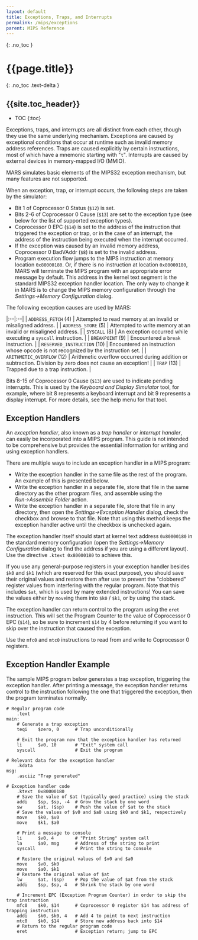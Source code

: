```yaml
---
layout: default
title: Exceptions, Traps, and Interrupts
permalink: /mips/exceptions
parent: MIPS Reference
---
```


{: .no_toc }
# {{page.title}}

{: .no_toc .text-delta }
## {{site.toc_header}}

- TOC
{:toc}

Exceptions, traps, and interrupts are all distinct from each other, though they use the same
underlying mechanism. Exceptions are caused by exceptional conditions that occur at runtime
such as invalid memory address references. Traps are caused explicitly by certain instructions,
most of which have a mnemonic starting with "`t`". Interrupts are caused by external devices
in memory-mapped I/O (MMIO).

MARS simulates basic elements of the MIPS32 exception mechanism, but many features are not supported.

When an exception, trap, or interrupt occurs, the following steps are taken by the simulator:

- Bit 1 of Coprocessor 0 Status (`$12`) is set.
- Bits 2-6 of Coprocessor 0 Cause (`$13`) are set to the exception type (see below for the
  list of supported exception types).
- Coprocessor 0 EPC (`$14`) is set to the address of the instruction that triggered the
  exception or trap, or in the case of an interrupt, the address of the instruction being executed
  when the interrupt occurred.
- If the exception was caused by an invalid memory address, Coprocessor 0 BadVAddr (`$8`)
  is set to the invalid address.
- Program execution flow jumps to the MIPS instruction at memory location `0x80000180`.
  Or, if there is no instruction at location `0x80000180`, MARS will terminate the MIPS program
  with an appropriate error message by default. This address in the kernel text segment is the standard
  MIPS32 exception handler location. The only way to change it in MARS is to change the MIPS memory
  configuration through the *Settings→Memory Configuration* dialog.

The following exception causes are used by MARS:

|:--|:--|
| `ADDRESS_FETCH` (4) | Attempted to read memory at an invalid or misaligned address. |
| `ADDRESS_STORE` (5) | Attempted to write memory at an invalid or misaligned address. |
| `SYSCALL` (8) | An exception occurred while executing a `syscall` instruction. |
| `BREAKPOINT` (9) | Encountered a `break` instruction. |
| `RESERVED_INSTRUCTION` (10) | Encountered an instruction whose opcode is not recognized by the instruction set. |
| `ARITHMETIC_OVERFLOW` (12) | Arithmetic overflow occurred during addition or subtraction. Division by zero does not cause an exception! |
| `TRAP` (13) | Trapped due to a trap instruction. |

Bits 8-15 of Coprocessor 0 Cause (`$13`) are used to indicate pending interrupts.
This is used by the *Keyboard and Display Simulator* tool, for example, where bit 8 represents
a keyboard interrupt and bit 9 represents a display interrupt. For more details, see the help menu for
that tool.

## Exception Handlers

An *exception handler*, also known as a *trap handler* or *interrupt handler*, can easily
be incorporated into a MIPS program. This guide is not intended to be comprehensive but provides
the essential information for writing and using exception handlers.

There are multiple ways to include an exception handler in a MIPS program:

- Write the exception handler in the same file as the rest of the program. An example of this is
  presented below.
- Write the exception handler in a separate file, store that file in the same directory as the other
  program files, and assemble using the *Run→Assemble Folder* action.
- Write the exception handler in a separate file, store that file in any directory, then open the
  *Settings→Exception Handler* dialog, check the checkbox and browse to that file. Note that
  using this method keeps the exception handler active until the checkbox is unchecked again.

The exception handler itself should start at kernel text address `0x80000180` in the standard
memory configuration (open the *Settings→Memory Configuration* dialog to find the address
if you are using a different layout). Use the directive `.ktext 0x80000180` to achieve this.

If you use any general-purpose registers in your exception handler besides `$k0` and `$k1`
(which are reserved for this exact purpose), you should save their original values and restore them after use
to prevent the "clobbered" register values from interfering with the regular program. Note that this
includes `$at`, which is used by many extended instructions! You can save the values either by
`move`ing them into `$k0` / `$k1`, or by using the stack.

The exception handler can return control to the program using the `eret` instruction.
This will set the Program Counter to the value of Coprocessor 0 EPC (`$14`), so be sure to
increment `$14` by 4 before returning if you want to skip over the instruction that caused
the exception.

Use the `mfc0` and `mtc0` instructions to read from and write to Coprocessor 0 registers.

## Exception Handler Example

The sample MIPS program below generates a trap exception, triggering the exception handler.
After printing a message, the exception handler returns control to the instruction following
the one that triggered the exception, then the program terminates normally.

```
# Regular program code
    .text
main:
    # Generate a trap exception
    teqi    $zero, 0      # Trap unconditionally

    # Exit the program now that the exception handler has returned
    li      $v0, 10       # "Exit" system call
    syscall               # Exit the program

# Relevant data for the exception handler
    .kdata
msg:
    .asciiz "Trap generated"

# Exception handler code
    .ktext  0x80000180
    # Save the value of $at (typically good practice) using the stack
    addi    $sp, $sp, -4  # Grow the stack by one word
    sw      $at, ($sp)    # Push the value of $at to the stack
    # Save the values of $v0 and $a0 using $k0 and $k1, respectively
    move    $k0, $v0
    move    $k1, $a0

    # Print a message to console
    li      $v0, 4        # "Print String" system call
    la      $a0, msg      # Address of the string to print
    syscall               # Print the string to console

    # Restore the original values of $v0 and $a0
    move    $v0, $k0
    move    $a0, $k1
    # Restore the original value of $at
    lw      $at, ($sp)    # Pop the value of $at from the stack
    addi    $sp, $sp, 4   # Shrink the stack by one word

    # Increment EPC (Exception Program Counter) in order to skip the trap instruction
    mfc0    $k0, $14      # Coprocessor 0 register $14 has address of trapping instruction
    addi    $k0, $k0, 4   # Add 4 to point to next instruction
    mtc0    $k0, $14      # Store new address back into $14
    # Return to the regular program code
    eret                  # Exception return; jump to EPC
```
